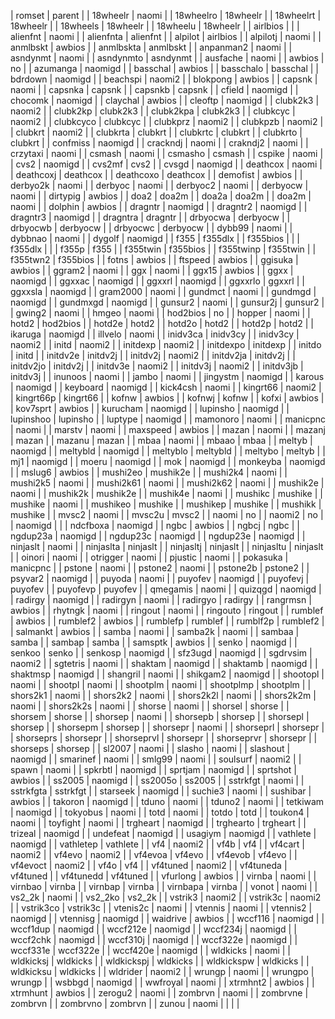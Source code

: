 | romset       |	parent          |
| 18wheelr     |	naomi           |
| 18wheelro    |	18wheelr        |
| 18wheelrt    |	18wheelr        |
| 18wheels     |	18wheelr        |
| 18wheelu     |	18wheelr        |
| airlbios     |	                |
| alienfnt     |	naomi           |
| alienfnta    |	alienfnt        |
| alpilot      |	airlbios        |
| alpilotj     |	naomi           |
| anmlbskt     |	awbios          |
| anmlbskta    |	anmlbskt        |
| anpanman2    |	naomi           |
| asndynmt     |	naomi           |
| asndynmto    |	asndynmt        |
| ausfache     |	naomi           |
| awbios       |	no              |
| azumanga     |	naomigd         |
| basschal     |	awbios          |
| basschalo    |	basschal        |
| bdrdown      |	naomigd         |
| beachspi     |	naomi2          |
| blokpong     |	awbios          |
| capsnk       |	naomi           |
| capsnka      |	capsnk          |
| capsnkb      |	capsnk          |
| cfield       |	naomigd         |
| chocomk      |	naomigd         |
| claychal     |	awbios          |
| cleoftp      |	naomigd         |
| clubk2k3     |	naomi2          |
| clubk2kp     |	clubk2k3        |
| clubk2kpa    |	clubk2k3        |
| clubkcyc     |	naomi2          |
| clubkcyco    |	clubkcyc        |
| clubkprz     |	naomi2          |
| clubkpzb     |	naomi2          |
| clubkrt      |	naomi2          |
| clubkrta     |	clubkrt         |
| clubkrtc     |	clubkrt         |
| clubkrto     |	clubkrt         |
| confmiss     |	naomigd         |
| crackndj     |	naomi           |
| crakndj2     |	naomi           |
| crzytaxi     |	naomi           |
| csmash       |	naomi           |
| csmasho      |	csmash          |
| cspike       |	naomi           |
| cvs2         |	naomigd         |
| cvs2mf       |	cvs2            |
| cvsgd        |	naomigd         |
| deathcox     |	naomi           |
| deathcoxj    |	deathcox        |
| deathcoxo    |	deathcox        |
| demofist     |	awbios          |
| derbyo2k     |	naomi           |
| derbyoc      |	naomi           |
| derbyoc2     |	naomi           |
| derbyocw     |	naomi           |
| dirtypig     |	awbios          |
| doa2         |	doa2m           |
| doa2a        |	doa2m           |
| doa2m        |	naomi           |
| dolphin      |	awbios          |
| dragntr      |	naomigd         |
| dragntr2     |	naomigd         |
| dragntr3     |	naomigd         |
| dragntra     |	dragntr         |
| drbyocwa     |	derbyocw        |
| drbyocwb     |	derbyocw        |
| drbyocwc     |	derbyocw        |
| dybb99       |	naomi           |
| dybbnao      |	naomi           |
| dygolf       |	naomigd         |
| f355         |	f355dlx         |
| f355bios     |	                |
| f355dlx      |	                |
| f355p        |	f355            |
| f355twin     |	f355bios        |
| f355twinp    |	f355twin        |
| f355twn2     |	f355bios        |
| fotns        |	awbios          |
| ftspeed      |	awbios          |
| ggisuka      |	awbios          |
| ggram2       |	naomi           |
| ggx          |	naomi           |
| ggx15        |	awbios          |
| ggxx         |	naomigd         |
| ggxxac       |	naomigd         |
| ggxxrl       |	naomigd         |
| ggxxrlo      |	ggxxrl          |
| ggxxsla      |	naomigd         |
| gram2000     |	naomi           |
| gundmct      |	naomi           |
| gundmgd      |	naomigd         |
| gundmxgd     |	naomigd         |
| gunsur2      |	naomi           |
| gunsur2j     |	gunsur2         |
| gwing2       |	naomi           |
| hmgeo        |	naomi           |
| hod2bios     |	no              |
| hopper       |	naomi           |
| hotd2        |	hod2bios        |
| hotd2e       |	hotd2           |
| hotd2o       |	hotd2           |
| hotd2p       |	hotd2           |
| ikaruga      |	naomigd         |
| illvelo      |	naomi           |
| inidv3ca     |	inidv3cy        |
| inidv3cy     |	naomi2          |
| initd        |	naomi2          |
| initdexp     |	naomi2          |
| initdexpo    |	initdexp        |
| initdo       |	initd           |
| initdv2e     |	initdv2j        |
| initdv2j     |	naomi2          |
| initdv2ja    |	initdv2j        |
| initdv2jo    |	initdv2j        |
| initdv3e     |	naomi2          |
| initdv3j     |	naomi2          |
| initdv3jb    |	initdv3j        |
| inunoos      |	naomi           |
| jambo        |	naomi           |
| jingystm     |	naomigd         |
| karous       |	naomigd         |
| keyboard     |	naomigd         |
| kick4csh     |	naomi           |
| kingrt66     |	naomi2          |
| kingrt66p    |	kingrt66        |
| kofnw        |	awbios          |
| kofnwj       |	kofnw           |
| kofxi        |	awbios          |
| kov7sprt     |	awbios          |
| kurucham     |	naomigd         |
| lupinsho     |	naomigd         |
| lupinshoo    |	lupinsho        |
| luptype      |	naomigd         |
| mamonoro     |	naomi           |
| manicpnc     |	naomi           |
| marstv       |	naomi           |
| maxspeed     |	awbios          |
| mazan        |	naomi           |
| mazanj       |	mazan           |
| mazanu       |	mazan           |
| mbaa         |	naomi           |
| mbaao        |	mbaa            |
| meltyb       |	naomigd         |
| meltybld     |	naomigd         |
| meltyblo     |	meltybld        |
| meltybo      |	meltyb          |
| mj1          |	naomigd         |
| moeru        |	naomigd         |
| mok          |	naomigd         |
| monkeyba     |	naomigd         |
| mslug6       |	awbios          |
| mushi2eo     |	mushik2e        |
| mushi2k4     |	naomi           |
| mushi2k5     |	naomi           |
| mushi2k61    |	naomi           |
| mushi2k62    |	naomi           |
| mushik2e     |	naomi           |
| mushik2k     |	mushik2e        |
| mushik4e     |	naomi           |
| mushikc      |	mushike         |
| mushike      |	naomi           |
| mushikeo     |	mushike         |
| mushikep     |	mushike         |
| mushikk      |	mushike         |
| mvsc2        |	naomi           |
| mvsc2u       |	mvsc2           |
| naomi        |	no              |
| naomi2       |	no              |
| naomigd      |	                |
| ndcfboxa     |	naomigd         |
| ngbc         |	awbios          |
| ngbcj        |	ngbc            |
| ngdup23a     |	naomigd         |
| ngdup23c     |	naomigd         |
| ngdup23e     |	naomigd         |
| ninjaslt     |	naomi           |
| ninjaslta    |	ninjaslt        |
| ninjasltj    |	ninjaslt        |
| ninjasltu    |	ninjaslt        |
| oinori       |	naomi           |
| otrigger     |	naomi           |
| pjustic      |	naomi           |
| pokasuka     |	manicpnc        |
| pstone       |	naomi           |
| pstone2      |	naomi           |
| pstone2b     |	pstone2         |
| psyvar2      |	naomigd         |
| puyoda       |	naomi           |
| puyofev      |	naomigd         |
| puyofevj     |	puyofev         |
| puyofevp     |	puyofev         |
| qmegamis     |	naomi           |
| quizqgd      |	naomigd         |
| radirgy      |	naomigd         |
| radirgyn     |	naomi           |
| radirgyo     |	radirgy         |
| rangrmsn     |	awbios          |
| rhytngk      |	naomi           |
| ringout      |	naomi           |
| ringouto     |	ringout         |
| rumblef      |	awbios          |
| rumblef2     |	awbios          |
| rumblefp     |	rumblef         |
| rumblf2p     |	rumblef2        |
| salmankt     |	awbios          |
| samba        |	naomi           |
| samba2k      |	naomi           |
| sambaa       |	samba           |
| sambap       |	samba           |
| samsptk      |	awbios          |
| senko        |	naomigd         |
| senkoo       |	senko           |
| senkosp      |	naomigd         |
| sfz3ugd      |	naomigd         |
| sgdrvsim     |	naomi2          |
| sgtetris     |	naomi           |
| shaktam      |	naomigd         |
| shaktamb     |	naomigd         |
| shaktmsp     |	naomigd         |
| shangril     |	naomi           |
| shikgam2     |	naomigd         |
| shootopl     |	naomi           |
| shootpl      |	naomi           |
| shootplm     |	naomi           |
| shootplmp    |	shootplm        |
| shors2k1     |	naomi           |
| shors2k2     |	naomi           |
| shors2k2l    |	naomi           |
| shors2k2m    |	naomi           |
| shors2k2s    |	naomi           |
| shorse       |	naomi           |
| shorsel      |	shorse          |
| shorsem      |	shorse          |
| shorsep      |	naomi           |
| shorsepb     |	shorsep         |
| shorsepl     |	shorsep         |
| shorsepm     |	shorsep         |
| shorsepr     |	naomi           |
| shorseprl    |	shorsepr        |
| shorseprs    |	shorsepr        |
| shorseprvl   |	shorsepr        |
| shorseprvr   |	shorsepr        |
| shorseps     |	shorsep         |
| sl2007       |	naomi           |
| slasho       |	naomi           |
| slashout     |	naomigd         |
| smarinef     |	naomi           |
| smlg99       |	naomi           |
| soulsurf     |	naomi2          |
| spawn        |	naomi           |
| spkrbtl      |	naomigd         |
| sprtjam      |	naomigd         |
| sprtshot     |	awbios          |
| ss2005       |	naomigd         |
| ss2005o      |	ss2005          |
| sstrkfgt     |	naomi           |
| sstrkfgta    |	sstrkfgt        |
| starseek     |	naomigd         |
| suchie3      |	naomi           |
| sushibar     |	awbios          |
| takoron      |	naomigd         |
| tduno        |	naomi           |
| tduno2       |	naomi           |
| tetkiwam     |	naomigd         |
| tokyobus     |	naomi           |
| totd         |	naomi           |
| totdo        |	totd            |
| toukon4      |	naomi           |
| toyfight     |	naomi           |
| trgheart     |	naomigd         |
| trghearto    |	trgheart        |
| trizeal      |	naomigd         |
| undefeat     |	naomigd         |
| usagiym      |	naomigd         |
| vathlete     |	naomigd         |
| vathletep    |	vathlete        |
| vf4          |	naomi2          |
| vf4b         |	vf4             |
| vf4cart      |	naomi2          |
| vf4evo       |	naomi2          |
| vf4evoa      |	vf4evo          |
| vf4evob      |	vf4evo          |
| vf4evoct     |	naomi2          |
| vf4o         |	vf4             |
| vf4tuned     |	naomi2          |
| vf4tuneda    |	vf4tuned        |
| vf4tunedd    |	vf4tuned        |
| vfurlong     |	awbios          |
| virnba       |	naomi           |
| virnbao      |	virnba          |
| virnbap      |	virnba          |
| virnbapa     |	virnba          |
| vonot        |	naomi           |
| vs2_2k       |	naomi           |
| vs2_2ko      |	vs2_2k          |
| vstrik3      |	naomi2          |
| vstrik3c     |	naomi2          |
| vstrik3co    |	vstrik3c        |
| vtenis2c     |	naomi           |
| vtennis      |	naomi           |
| vtennis2     |	naomigd         |
| vtennisg     |	naomigd         |
| waidrive     |	awbios          |
| wccf116      |	naomigd         |
| wccf1dup     |	naomigd         |
| wccf212e     |	naomigd         |
| wccf234j     |	naomigd         |
| wccf2chk     |	naomigd         |
| wccf310j     |	naomigd         |
| wccf322e     |	naomigd         |
| wccf331e     |	wccf322e        |
| wccf420e     |	naomigd         |
| wldkicks     |	naomi           |
| wldkicksj    |	wldkicks        |
| wldkickspj   |	wldkicks        |
| wldkickspw   |	wldkicks        |
| wldkicksu    |	wldkicks        |
| wldrider     |	naomi2          |
| wrungp       |	naomi           |
| wrungpo      |	wrungp          |
| wsbbgd       |	naomigd         |
| wwfroyal     |	naomi           |
| xtrmhnt2     |	awbios          |
| xtrmhunt     |	awbios          |
| zerogu2      |	naomi           |
| zombrvn      |	naomi           |
| zombrvne     |	zombrvn         |
| zombrvno     |	zombrvn         |
| zunou        |	naomi           |
|              |	                |
